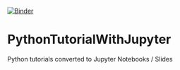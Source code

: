 [![Binder](http://mybinder.org/badge.svg)](http://mybinder.org:/repo/gte620v/PythonTutorialWithJupyter)

# PythonTutorialWithJupyter
Python tutorials converted to Jupyter Notebooks / Slides


